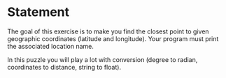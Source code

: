 # Statement

The goal of this exercise is to make you find the closest point to given geographic coordinates (latitude and longitude). Your program must print the associated location name.

In this puzzle you will play a lot with conversion (degree to radian, coordinates to distance, string to float).